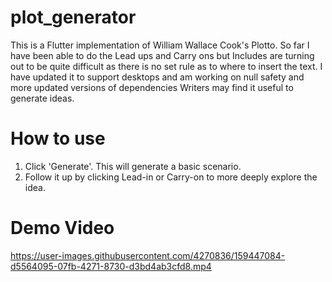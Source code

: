# plot_generator
 
This is a Flutter implementation of William Wallace Cook's Plotto. So far I have been able to do the Lead ups and Carry ons but Includes are turning out to be quite difficult as there is no set rule as to where to insert the text. I have updated it to support desktops and am working on null safety and more updated versions of dependencies
Writers may find it useful to generate ideas.

# How to use
1. Click 'Generate'. This will generate a basic scenario.
2. Follow it up by clicking Lead-in or Carry-on to more deeply explore the idea.

# Demo Video
https://user-images.githubusercontent.com/4270836/159447084-d5564095-07fb-4271-8730-d3bd4ab3cfd8.mp4

